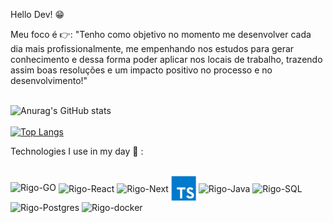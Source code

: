 Hello Dev! 😁 

Meu foco é 👉: "Tenho como objetivo no momento me desenvolver cada dia mais
profissionalmente, me empenhando nos estudos para gerar
conhecimento e dessa forma poder aplicar nos locais de trabalho,
trazendo assim boas resoluções e um impacto positivo no processo e no
desenvolvimento!" <br>
<br>



![Anurag's GitHub stats](https://github-readme-stats.vercel.app/api?username=Gabriel-Rigonato&show_icons=true&theme=dark&count_private=true&line_height=27)<br><br>
[![Top Langs](https://github-readme-stats.vercel.app/api/top-langs/?username=Gabriel-Rigonato&layout=compact&show_icons=true&theme=dark&count_private=true&line_height=27)](https://github.com/Gabriel-Rigonato/github-readme-stats)

Technologies I use in my day 👾 : 

<div style="display: inline_block"><br>

  <img aling="center" alt="Rigo-GO" height="40" width="40" src="https://cdn.jdselivr.net/gh/devicon/icons/go/go-original.svg" /> 
  <img  align="center" alt="Rigo-React" height="40" width="40" src="https://cdn.jsdelivr.net/gh/devicons/devicon/icons/react/react-original.svg" />
  <img  align="center" alt="Rigo-Next" height="40" width="40" src="https://cdn.jsdelivr.net/gh/devicons/devicon/icons/nextjs/nextjs-original-wordmark.svg" />
  <img align="center" alt="Rigo-Ts" height="40" width="40" src="https://raw.githubusercontent.com/devicons/devicon/master/icons/typescript/typescript-plain.svg">
  <img align="center" alt="Rigo-Java" height="40" width="40" src="https://cdn.jsdelivr.net/gh/devicons/devicon/icons/java/java-original.svg" />
  <img  align="center" alt="Rigo-SQL" height="40" width="40" src="https://cdn.jsdelivr.net/gh/devicons/devicon/icons/mysql/mysql-original.svg" />
  <img  align="center" alt="Rigo-Postgres" height="40" width="40" src="https://cdn.jsdelivr.net/gh/devicons/devicon/icons/postgresql/postgresql-original.svg" />
  <img  align="center" alt="Rigo-docker" height="40" width="40" src="https://www.svgrepo.com/download/303231/docker-logo.svg" /> 
          
</div>



